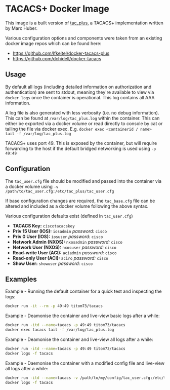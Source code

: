 # TACACS+ Docker Image

This image is a built version of [tac_plus](http://www.pro-bono-publico.de/projects/),
a TACACS+ implementation written by Marc Huber.

Various configuration options and components were taken from an existing docker image repos which can be found here:

- https://github.com/lfkeitel/docker-tacacs-plus
- https://github.com/dchidell/docker-tacacs


## Usage

By default all logs (including detailed information on authorization and authentication) are sent to stdout, meaning they're available to view via `docker logs` once the container is operational. This log contains all AAA information.

A log file is also generated with less verbosity (i.e. no debug information). This can be found at `/var/log/tac_plus.log` within the container. This can either be exported via a docker volume or read directly to console by cat or tailing the file via docker exec. E.g. `docker exec <containerid / name>  tail -f /var/log/tac_plus.log`

TACACS+ uses port 49. This is exposed by the container, but will require forwarding to the host if the default bridged networking is used using `-p 49:49`

## Configuration

The `tac_user.cfg` file should be modified and passed into the container via a docker volume using `-v /path/to/tac_user.cfg:/etc/tac_plus/tac_user.cfg`

If base configuration changes are required, the `tac_base.cfg` file can be altered and included as a docker volume following the above syntax.

Various configuration defaults exist (defined in `tac_user.cfg`)

- __TACACS Key:__ `ciscotacacskey`
- __Priv 15 User (IOS):__ `iosadmin` _password:_ `cisco`
- __Priv 0 User (IOS):__ `iosuser` _password:_ `cisco`
- __Network Admin (NXOS):__ `nxosadmin` _password:_ `cisco`
- __Network User (NXOS):__ `nxosuser` _password:_ `cisco`
- __Read-write User (ACI):__ `aciadmin` _password:_ `cisco`
- __Read-only User (ACI):__ `aciro` _password:_ `cisco`
- __Show User:__ `showuser` _password:_ `cisco`

## Examples

Example - Running the default container for a quick test and inspecting the logs:

```bash
docker run -it --rm -p 49:49 titom73/tacacs
```

Example - Deamonise the container and live-view basic logs after a while:

```bash
docker run -itd --name=tacacs -p 49:49 titom73/tacacs
docker exec tacacs tail -f /var/log/tac_plus.log
```

Example - Deamonise the container and live-view all logs after a while:

```bash
docker run -itd --name=tacacs -p 49:49 titom73/tacacs
docker logs -f tacacs
```

Example - Daemonise the container with a modified config file and live-view all logs after a while:

```bash
docker run -itd --name=tacacs -v /path/to/my/config/tac_user.cfg:/etc/tac_plus/tac_user.cfg:ro -p 49:49 titom73/tacacs
docker logs -f tacacs
```
